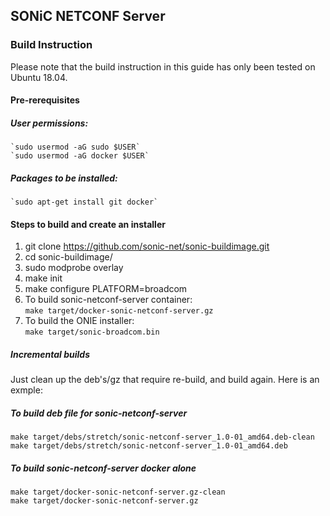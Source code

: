 ## SONiC NETCONF Server

### Build Instruction
Please note that the build instruction in this guide has only been tested on Ubuntu 18.04.
#### Pre-rerequisites
##### User permissions:
	`sudo usermod -aG sudo $USER`
	`sudo usermod -aG docker $USER`

##### Packages to be installed:
	`sudo apt-get install git docker`

#### Steps to build and create an installer
1. git clone https://github.com/sonic-net/sonic-buildimage.git
2. cd sonic-buildimage/
3. sudo modprobe overlay
4. make init
5. make configure PLATFORM=broadcom
6. To build sonic-netconf-server container:   
	`make target/docker-sonic-netconf-server.gz`
7. To build the ONIE installer:   
	`make target/sonic-broadcom.bin`
 


##### Incremental builds 
Just clean up the deb's/gz that require re-build, and build again. Here is an exmple:

##### To build deb file for sonic-netconf-server

	make target/debs/stretch/sonic-netconf-server_1.0-01_amd64.deb-clean
	make target/debs/stretch/sonic-netconf-server_1.0-01_amd64.deb
	
##### To build sonic-netconf-server docker alone

	make target/docker-sonic-netconf-server.gz-clean
	make target/docker-sonic-netconf-server.gz
